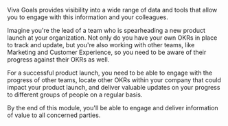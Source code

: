 Viva Goals provides visibility into a wide range of data and tools that allow you to engage with this information and your colleagues.

Imagine you're the lead of a team who is spearheading a new product launch at your organization. Not only do you have your own OKRs in place to track and update, but you're also working with other teams, like Marketing and Customer Experience, so you need to be aware of their progress against their OKRs as well.

For a successful product launch, you need to be able to engage with the progress of other teams, locate other OKRs within your company that could impact your product launch, and deliver valuable updates on your progress to different groups of people on a regular basis.

By the end of this module, you'll be able to engage and deliver information of value to all concerned parties.